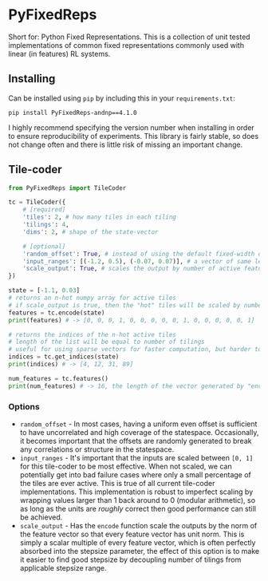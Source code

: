 # PyFixedReps
Short for: Python Fixed Representations.
This is a collection of unit tested implementations of common fixed representations commonly used with linear (in features) RL systems.

## Installing
Can be installed using `pip` by including this in your `requirements.txt`:
```
pip install PyFixedReps-andnp==4.1.0
```
I highly recommend specifying the version number when installing in order to ensure reproducibility of experiments.
This library is fairly stable, so does not change often and there is little risk of missing an important change.

## Tile-coder
```python
from PyFixedReps import TileCoder

tc = TileCoder({
    # [required]
    'tiles': 2, # how many tiles in each tiling
    'tilings': 4,
    'dims': 2, # shape of the state-vector

    # [optional]
    'random_offset': True, # instead of using the default fixed-width offset, randomly generate offsets between tilings
    'input_ranges': [(-1.2, 0.5), (-0.07, 0.07)], # a vector of same length as 'dims' containing (min, max) tuples to rescale inputs
    'scale_output': True, # scales the output by number of active features
})

state = [-1.1, 0.03]
# returns an n-hot numpy array for active tiles
# if scale_output is true, then the "hot" tiles will be scaled by number of tilings
features = tc.encode(state)
print(features) # -> [0, 0, 0, 1, 0, 0, 0, 0, 0, 1, 0, 0, 0, 0, 0, 1]

# returns the indices of the n-hot active tiles
# length of the list will be equal to number of tilings
# useful for using sparse vectors for faster computation, but harder to work with than "encode"
indices = tc.get_indices(state)
print(indices) # -> [4, 12, 31, 89]

num_features = tc.features()
print(num_features) # -> 16, the length of the vector generated by "encode"
```

### Options
 * `random_offset` - In most cases, having a uniform even offset is sufficient to have uncorrelated and high coverage of the statespace. Occasionally, it becomes important that the offsets are randomly generated to break any correlations or structure in the statespace.
 * `input_ranges` - It's important that the inputs are scaled between `[0, 1]` for this tile-coder to be most effective. When not scaled, we can potentially get into bad failure cases where only a small percentage of the tiles are ever active. This is true of all current tile-coder implementations. This implementation is robust to imperfect scaling by wrapping values larger than 1 back around to 0 (modular arithmetic), so as long as the units are _roughly_ correct then good performance can still be achieved.
 * `scale_output` - Has the `encode` function scale the outputs by the norm of the feature vector so that every feature vector has unit norm. This is simply a scalar multiple of every feature vector, which is often perfectly absorbed into the stepsize parameter, the effect of this option is to make it easier to find good stepsize by decoupling number of tilings from applicable stepsize range.
